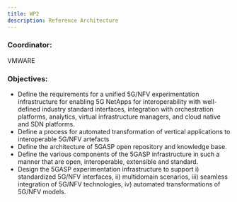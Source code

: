 ```yaml
---
title: WP2
description: Reference Architecture
---
```


### Coordinator: 
VMWARE

### Objectives:

- Define the requirements for a unified 5G/NFV experimentation infrastructure for enabling 5G NetApps for
interoperability with well-defined industry standard interfaces, integration with orchestration platforms,
analytics, virtual infrastructure managers, and cloud native and SDN platforms.
- Define a process for automated transformation of vertical applications to interoperable 5G/NFV artefacts
- Define the architecture of 5GASP open repository and knowledge base.
- Define the various components of the 5GASP infrastructure in such a manner that are open, interoperable,
extensible and standard.
- Design the 5GASP experimentation infrastructure to support i) standardized 5G/NFV interfaces, ii) multidomain
scenarios, iii) seamless integration of 5G/NFV technologies, iv) automated transformations of 5G/NFV models.